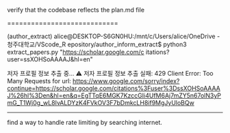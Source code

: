 verify that the codebase reflects the plan.md file

============================


(author_extract) alice@DESKTOP-S6GN0HU:/mnt/c/Users/alice/OneDrive - 청주대학교/VScode_R
epository/author_inform_extract$ python3 extract_papers.py "https://scholar.google.com/c
itations?user=ssXOHSoAAAAJ&hl=en"
       

저자 프로필 정보 추출 중...
⚠ 저자 프로필 정보 추출 실패: 429 Client Error: Too Many Requests for url: https://www.google.com/sorry/index?continue=https://scholar.google.com/citations%3Fuser%3DssXOHSoAAAAJ%26hl%3Den&hl=en&q=EgTTqE6MGK7KzccGIi4UfM6Aj7mZY5n67olN3yPmG_T1Wj0g_wL8IvALDYzK4FVkOV3F7bDmkcLH8if9MgJyUloBQw

----
find a way to handle rate limiting by searching internet. 
